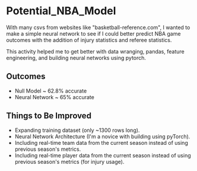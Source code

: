 # Potential_NBA_Model
With many csvs from websites like "basketball-reference.com", I wanted to make a simple neural network to see if I could better predict NBA game outcomes with the addition of injury statistics and referee statistics.

This activity helped me to get better with data wranging, pandas, feature engineering, and building neural networks using pytorch.

## Outcomes
* Null Model ~ 62.8% accurate
* Neural Network ~ 65% accurate

## Things to Be Improved
* Expanding training dataset (only ~1300 rows long).
* Neural Network Architecture (I'm a novice with building using pyTorch).
* Including real-time team data from the current season instead of using previous season's metrics.
* Including real-time player data from the current season instead of using previous season's metrics (for injury usage).
